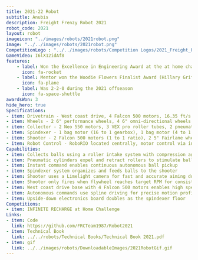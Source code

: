 ```yaml
---
title: 2021-22 Robot
subtitle: Anubis
description: Freight Frenzy Robot 2021
robot_code: 2021
layout: robot
imageicon: "../images/robots/2021robot.png"
image: "../../images/robots/2021robot.png"
CompetitionLogo : "../../images/robots/Competition Logos/2021_Freight_Frenzy.png"
GameVideo: I6lX12idAf8
features:
    - label: Won the Excellence in Engineering Award at the at home challenge
      icon: fa-rocket 
    - label: Mentor won the Woodie Flowers Finalist Award (Hillary Griffith)
      icon: fa-plane 
    - label: Was 2-2-0 during the 2021 offseason
      icon: fa-space-shuttle
awardsWon: 3
hide_hero: true
Specifications:
- item: Drivetrain - West coast drive, 4 Falcon 500 motors, 16.35 ft/s top speed
- item: Wheels - 2 6" performance wheels, 4 6" omni-directional wheels
- item: Collector - 2 Neo 550 motors, 3 VEX pro roller tubes, 2 pneumatic cylinders
- item: Spindexer - 1 bag motor (16 to 1 gearbox), 1 bag motor (4 to 1 gearbox) with omni wheel, 1 motor (180 gearbox) with compliant wheels
- item: Shooter - 2 Falcon 500 motors (1 to 1 ratio), 2 5" Fairlane wheels, custom CNC side plates, 3D printed Limelight mount, Limelight camera
- item: Robot Control - RoboRIO located centrally, motor control via intricate CANBus wiring, Falcon 500 integrated encoders
Capabilities:
- item: Collects balls using a roller intake system with compression against the bumper
- item: Pneumatic cylinders expel and retract rollers to stimulate ball intake
- item: Instant command enables continuous autonomous ball pickup
- item: Spindexer system organizes and feeds balls to the shooter
- item: Shooter uses a Limelight camera for fast and accurate aiming during auto and teleop modes
- item: Shooter only fires when flywheel reaches target RPM for consistent shots
- item: West coast drive base with 4 Falcon 500 motors enables high speed of 16.35 ft/s
- item: Autonomous commands use spline driving for precise motion profiled paths
- item: Upside-down electronics board doubles as the spindexer floor
Competitions:
- item: INFINITE RECHARGE at Home Challenge
Links:
- item: Code
  link: https://github.com/FRCTeam1987/Robot2021
- item: Technical Book
  link: ../../robots/Technical Books/Technical Book 2021.pdf
- item: gif
  link: ../../images/robots/DownloadableImages/2021RobotGif.gif
---
```



